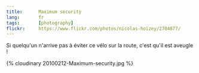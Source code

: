 ```yaml
---
title:      Maximum security
lang:       fr
tags:       [photography]
flickr:     https://www.flickr.com/photos/nicolas-hoizey/2704877/
---
```


Si quelqu'un n'arrive pas à éviter ce vélo sur la route, c'est qu'il est aveugle !

{% cloudinary 20100212-Maximum-security.jpg %}
